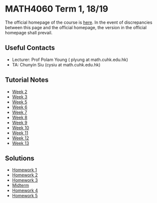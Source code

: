 # MATH4060 Term 1, 18/19

The official homepage of the course is [here](https://www.math.cuhk.edu.hk/course/1819/math4060). In the event of discrepancies between this page and the official homepage, the version in the official homepage shall prevail.

## Useful Contacts

* Lecturer: Prof Polam Young (
plyung at math.cuhk.edu.hk)
* TA: Chunyin Siu (cysiu at math.cuhk.edu.hk)

## Tutorial Notes

* [Week 2](/teaching/1809_4060/1809_4060_tut02.pdf)
* [Week 3](/teaching/1809_4060/1809_4060_tut03.pdf)
* [Week 5](/teaching/1809_4060/1809_4060_tut05.pdf)
* [Week 6](/teaching/1809_4060/1809_4060_tut06.pdf)
* [Week 7](/teaching/1809_4060/1809_4060_tut07.pdf)
* [Week 8](/teaching/1809_4060/1809_4060_tut08.pdf)
* [Week 9](/teaching/1809_4060/1809_4060_tut09.pdf)
* [Week 10](/teaching/1809_4060/1809_4060_tut10.pdf)
* [Week 11](/teaching/1809_4060/1809_4060_tut11.pdf)
* [Week 12](/teaching/1809_4060/1809_4060_tut12.pdf)
* [Week 13](/teaching/1809_4060/1809_4060_tut13.pdf)

## Solutions

* [Homework 1](/teaching/1809_4060/1809_4060_hw1.pdf)
* [Homework 2](/teaching/1809_4060/1809_4060_hw2.pdf)
* [Homework 3](/teaching/1809_4060/1809_4060_hw3.pdf)
* [Midterm](/teaching/1809_4060/1809_4060_hw_midterm.pdf)
* [Homework 4](/teaching/1809_4060/1809_4060_hw4.pdf)
* [Homework 5](/teaching/1809_4060/1809_4060_hw5.pdf)
